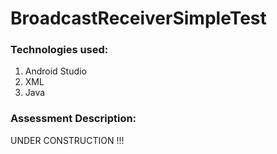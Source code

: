 # BroadcastReceiverSimpleTest

### Technologies used:
1. Android Studio
2. XML
3. Java

### Assessment Description:
UNDER CONSTRUCTION !!!

